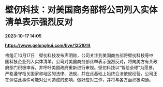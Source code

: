 # 壁仞科技：对美国商务部将公司列入实体清单表示强烈反对

**2023-10-17 14:05**

**https://www.gelonghui.com/live/1251014**

格隆汇10月17日｜壁仞科技发布声明称，公司关注到美国商务部将壁仞科技等中国科技企业列入实体清单。公司对美国商务部此举表示强烈反对，将向美方有关政府部门积极申诉，并呼吁美国政府重新进行审视。壁仞科技以“智绘全球”为愿景，严格遵守相关国家和地区的法律、法规，并在此基础上始终合法依规经营。公司正在评估此事件可能对公司造成的影响，做好应对工作，并将与各方面积极沟通。